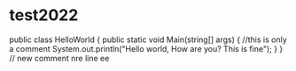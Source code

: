 # test2022
public class HelloWorld
{
public static void Main(string[] args)
{
//this is only a comment
System.out.println("Hello world, How are you? This is fine");
}
}
// new comment
nre line ee